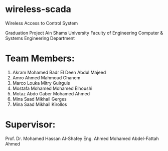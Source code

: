 # wireless-scada
Wireless Access to Control System

Graduation Project
Ain Shams University 
Faculty of Engineering
Computer & Systems Engineering Department

Team Members:
=============
1. Akram Mohamed Badr El Deen Abdul Majeed
2. Amro Ahmed Mahmoud Ghanem
3. Marco Louka Mitry Guirguis
4. Mostafa Mohamed Mohamed Elhoushi
5. Motaz Abdo Gaber Mohamed Ahmed
6. Mina Saad Mikhail Gerges
7. Mina Saad Mikhail Kirollos

Supervisor:
===========
Prof. Dr. Mohamed Hassan Al-Shafey
Eng. Ahmed Mohamed Abdel-Fattah Ahmed
